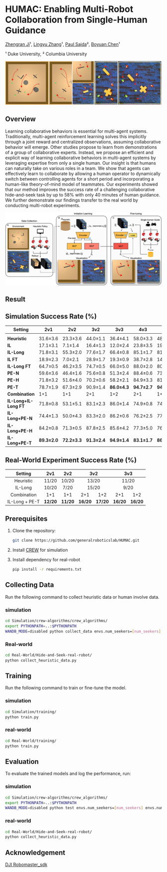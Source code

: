 # HUMAC: Enabling Multi-Robot Collaboration from Single-Human Guidance
[Zhengran Ji](https://jzr01.github.io/)¹, [Lingyu Zhang](https://lingyu98.github.io/)¹, [Paul Sajda](https://liinc.bme.columbia.edu/people/paul-sajda)², [Boyuan Chen](http://boyuanchen.com/)¹

¹ Duke University, ² Columbia University

![Multi-Agent/Robot Collaboration](images/Teaser.jpeg)


## Overview
Learning collaborative behaviors is essential for multi-agent systems. Traditionally, multi-agent reinforcement learning solves this implicitly through a joint reward and centralized observations, assuming collaborative behavior will emerge. Other studies propose to learn from demonstrations of a group of collaborative experts. Instead, we propose an efficient and explicit way of learning collaborative behaviors in multi-agent systems by leveraging expertise from only a single human. Our insight is that humans can naturally take on various roles in a team. We show that agents can effectively learn to collaborate by allowing a human operator to dynamically switch between controlling agents for a short period and incorporating a human-like theory-of-mind model of teammates. Our experiments showed that our method improves the success rate of a challenging collaborative hide-and-seek task by up to 58% with only 40 minutes of human guidance. We further demonstrate our findings transfer to the real world by conducting multi-robot experiments.

![Method](images/Mainfig.jpeg)

## Result
## Simulation Success Rate (%)

| Setting                     | 2v1          | 2v2          | 3v2          | 3v3          | 4v3          | 4v4          |
|-----------------------------|--------------|--------------|--------------|--------------|--------------|--------------|
|                             |              |              |              |              |              |              |
| **Heuristic**               | 31.6±3.6     | 23.3±3.6     | 44.0±1.1     | 36.4±4.1     | 58.0±3.3     | 48.7±1.4     |
| **IL**                      | 17.1±3.1     | 7.1±1.4      | 16.4±1.3     | 12.0±2.4     | 23.8±3.5     | 19.1±3.0     |
| **IL-Long**                 | 71.8±3.1     | 55.3±2.0     | 77.6±1.7     | 66.4±0.8     | 85.1±1.7     | 81.3±3.8     |
| **IL FT**                   | 18.9±2.3     | 7.0±2.1      | 28.9±1.7     | 19.3±0.9     | 38.7±2.8     | 14.4±1.7     |
| **IL-Long FT**              | 64.7±0.5     | 46.2±3.5     | 74.7±0.5     | 66.0±5.0     | 88.0±2.0     | 80.7±1.4     |
| **PE-N**                    | 59.6±3.6     | 46.4±1.6     | 75.6±0.8     | 51.3±2.4     | 88.4±0.6     | 73.6±2.1     |
| **PE-H**                    | 71.8±3.2     | 51.6±4.0     | 70.2±0.6     | 58.2±2.1     | 84.9±3.3     | 81.6±3.6     |
| **PE-T**                    | 78.7±1.9     | 67.3±2.9     | 90.9±1.4     | **86.0±4.3** | **94.7±2.7** | **94.2±1.4** |
| **Combination**             | 1+1          | 1+1          | 2+1 | 1+2    | 2+1 | 1+2    |
| **IL-Long+IL-Long FT**      | 71.8±0.8     | 53.1±5.1     | 83.1±2.3     | 86.0±1.4     | 74.9±0.8     | 74.7±2.0     |
| **IL-Long+PE-N**            | 74.4±1.3     | 50.0±4.3     | 83.3±2.0     | 86.2±0.6     | 76.2±2.5     | 77.3±2.4     |
| **IL-Long+PE-H**            | 84.2±0.8     | 71.3±0.5     | 87.8±2.5     | 85.6±4.2     | 77.3±5.0     | 76.0±1.9     |
| **IL-Long+PE-T**            | **89.3±2.0** | **72.2±3.3** | **91.3±2.4** | **94.9±1.4** | **83.1±1.7** | **86.2±0.6** |

## Real-World Experiment Success Rate (%)
<table style="text-align: center;">
    <thead>
        <tr>
            <th style="text-align: center;">Setting</th>
            <th style="text-align: center;">2v1</th>
            <th style="text-align: center;">2v2</th>
            <th colspan="2" style="text-align: center;">3v2</th>
            <th colspan="2" style="text-align: center;">3v3</th>
        </tr>
    </thead>
    <tbody>
        <tr>
            <td style="text-align: center;">Heuristic</td>
            <td style="text-align: center;">11/20</td>
            <td style="text-align: center;">10/20</td>
            <td colspan="2" style="text-align: center;">13/20</td>
            <td colspan="2" style="text-align: center;">11/20</td>
        </tr>
        <tr>
            <td style="text-align: center;">IL-Long</td>
            <td style="text-align: center;">10/20</td>
            <td style="text-align: center;">7/20</td>
            <td colspan="2" style="text-align: center;">15/20</td>
            <td colspan="2" style="text-align: center;">9/20</td>
        </tr>
        <tr>
            <td style="text-align: center;">Combination</td>
            <td style="text-align: center;">1+1</td>
            <td style="text-align: center;">1+1</td>
            <td style="text-align: center;">2+1</td>
            <td style="text-align: center;">1+2</td>
            <td style="text-align: center;">2+1</td>
            <td style="text-align: center;">1+2</td>
        </tr>
        <tr>
            <td style="text-align: center;">IL-Long + PE-T</td>
            <td style="text-align: center;"><strong>12/20</strong></td>
            <td style="text-align: center;"><strong>11/20</strong></td>
            <td style="text-align: center;"><strong>16/20</strong></td>
            <td style="text-align: center;"><strong>17/20</strong></td>
            <td style="text-align: center;"><strong>16/20</strong></td>
            <td style="text-align: center;"><strong>16/20</strong></td>
        </tr>
    </tbody>
</table>




## Prerequisites

1. Clone the repository:

    ```bash
    git clone https://github.com/generalroboticslab/HUMAC.git
    ```
2. Install [CREW](https://github.com/generalroboticslab/CREW) for simulation

3. Install dependency for real-robot

   ```bash
   pip install -r requirements.txt
   ```
    
## Collecting Data

Run the following command to collect heuristic data or human involve data.

### simulation
```bash
cd Simulation/crew-algorithms/crew_algorithms/
export PYTHONPATH=..:$PYTHONPATH
WANDB_MODE=disabled python collect_data envs.num_seekers=[num_seekers] envs.num_hiders=[num_hiders] envs.start_seed=[starting_seed] envs.num_games=[num_games]
```

### Real-world
```bash
cd Real-World/Hide-and-Seek-real-robot/
python collect_heuristic_data.py
```

## Training
Run the following command to train or fine-tune the model.

### simulation
```bash
cd Simulation/training/
python train.py
```

### real-world
```bash
cd Real-World/training/
python train.py 
```

## Evaluation

To evaluate the trained models and log the performance, run:

### simulation
```bash
cd Simulation/crew-algorithms/crew_algorithms/
export PYTHONPATH=..:$PYTHONPATH
WANDB_MODE=disabled python test envs.num_seekers=[num_seekers] envs.num_hiders=[num_hiders] envs.start_seed=[starting_seed] envs.num_games=[num_games]
```

### real-world

```bash
cd Real-World/Hide-and-Seek-real-robot/
python collect_heuristic_data.py
```

## Acknowledgement
[DJI Robomaster_sdk](https://github.com/dji-sdk/RoboMaster-SDK)
